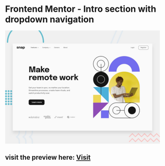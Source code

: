 # Frontend Mentor - Intro section with dropdown navigation

![Design preview for the Intro section with dropdown navigation coding challenge](./design/desktop-preview.jpg)

## visit the preview here: [Visit](https://intro-section-dropdown-nickgv.netlify.app)